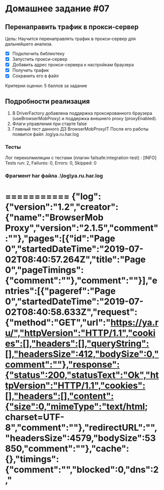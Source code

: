 ﻿# Домашнее задание #07

## Перенаправить трафик в прокси-сервер

Цель:
Научится перенаправлять трафик в прокси-сервер для дальнейшего анализа.

- [X] Подключить библиотеку
- [X] Запустить прокси-сервер
- [X] Добавить адрес прокси-сервера к настройкам браузера
- [X] Получить трафик
- [X] Сохранить его в файл

Критерии оценки: 5 баллов за задание 

## Подробности реализация

1. В DriverFactory добавлена поддержка проксированного браузера (useBrowserMobProxy) и поддержка внешнего proxy (proxyEnabled).
2. Флаги управления при старте 
        <proxyEnabled>false</proxyEnabled>
        <proxyHost/>
        <proxyPort/>
3. Главный тест данного ДЗ  BrowserMobProxyIT
После его работы появится файл .log\ya.ru.har.log

### Тесты
Лог перекопмиляции с тестами (плагин failsafe:integration-test) : 
[INFO] Tests run: 2, Failures: 0, Errors: 0, Skipped: 0

### Фрагмент har файла .\log\ya.ru.har.log

===========
{"log":{"version":"1.2","creator":{"name":"BrowserMob Proxy","version":"2.1.5","comment":""},"pages":[{"id":"Page 0","startedDateTime":"2019-07-02T08:40:57.264Z","title":"Page 0","pageTimings":{"comment":""},"comment":""}],"entries":[{"pageref":"Page 0","startedDateTime":"2019-07-02T08:40:58.633Z","request":{"method":"GET","url":"https://ya.ru/","httpVersion":"HTTP/1.1","cookies":[],"headers":[],"queryString":[],"headersSize":412,"bodySize":0,"comment":""},"response":{"status":200,"statusText":"Ok","httpVersion":"HTTP/1.1","cookies":[],"headers":[],"content":{"size":0,"mimeType":"text/html; charset=UTF-8","comment":""},"redirectURL":"","headersSize":4579,"bodySize":53850,"comment":""},"cache":{},"timings":{"comment":"","blocked":0,"dns":2,"
===========

    